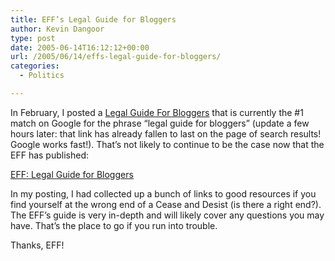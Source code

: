 ```yaml
---
title: EFF’s Legal Guide for Bloggers
author: Kevin Dangoor
type: post
date: 2005-06-14T16:12:12+00:00
url: /2005/06/14/effs-legal-guide-for-bloggers/
categories:
  - Politics

---
```

In February, I posted a [Legal Guide For Bloggers][1] that is currently the #1 match on Google for the phrase &#8220;legal guide for bloggers&#8221; (update a few hours later: that link has already fallen to last on the page of search results! Google works fast!). That&#8217;s not likely to continue to be the case now that the EFF has published:

[EFF: Legal Guide for Bloggers][2]

In my posting, I had collected up a bunch of links to good resources if you find yourself at the wrong end of a Cease and Desist (is there a right end?). The EFF&#8217;s guide is very in-depth and will likely cover any questions you may have. That&#8217;s the place to go if you run into trouble.

Thanks, EFF!

 [1]: http://www.blueskyonmars.com/2005/02/17/legal-guide-for-bloggers/
 [2]: http://www.eff.org/bloggers/lg/